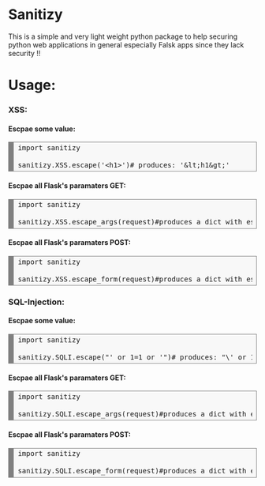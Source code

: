 # Sanitizy
This is a simple and very light weight python package to help securing python web applications in general especially Falsk apps since they lack security !!

# Usage:

<h3> XSS:</h3>
<h4> Escpae some value:</h4>
<div style="background: #f8f8f8; overflow:auto;width:auto;border:solid gray;border-width:.1em .1em .1em .8em;padding:.2em .6em;"><pre style="margin: 0; line-height: 125%">import sanitizy
<br>sanitizy.XSS.escape('&lt;h1&gt;')# produces: '&#x26;lt;h1&#x26;gt;'  </pre></div>
<h4> Escpae all Flask's paramaters GET:</h4>
<div style="background: #f8f8f8; overflow:auto;width:auto;border:solid gray;border-width:.1em .1em .1em .8em;padding:.2em .6em;"><pre style="margin: 0; line-height: 125%">import sanitizy
<br>sanitizy.XSS.escape_args(request)#produces a dict with escaped values  </pre></div>
<h4> Escpae all Flask's paramaters POST:</h4>
<div style="background: #f8f8f8; overflow:auto;width:auto;border:solid gray;border-width:.1em .1em .1em .8em;padding:.2em .6em;"><pre style="margin: 0; line-height: 125%">import sanitizy
<br>sanitizy.XSS.escape_form(request)#produces a dict with escaped values </pre></div>
<h3> SQL-Injection:</h3>
<h4> Escpae some value:</h4>
<div style="background: #f8f8f8; overflow:auto;width:auto;border:solid gray;border-width:.1em .1em .1em .8em;padding:.2em .6em;"><pre style="margin: 0; line-height: 125%">import sanitizy
<br>sanitizy.SQLI.escape("' or 1=1 or '")# produces: "\' or 1=1 or \'" : </pre></div>
<h4> Escpae all Flask's paramaters GET:</h4>
<div style="background: #f8f8f8; overflow:auto;width:auto;border:solid gray;border-width:.1em .1em .1em .8em;padding:.2em .6em;"><pre style="margin: 0; line-height: 125%">import sanitizy
<br>sanitizy.SQLI.escape_args(request)#produces a dict with escaped values </pre></div>
<h4> Escpae all Flask's paramaters POST:</h4>
<div style="background: #f8f8f8; overflow:auto;width:auto;border:solid gray;border-width:.1em .1em .1em .8em;padding:.2em .6em;"><pre style="margin: 0; line-height: 125%">import sanitizy
<br>sanitizy.SQLI.escape_form(request)#produces a dict with escaped values </pre></div>
